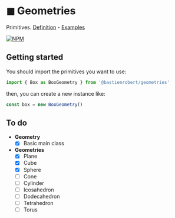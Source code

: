 # ◼ Geometries

Primitives. [Definition](https://en.wikipedia.org/wiki/Geometric_primitive) - [Examples](https://bastienrobert.github.io/geometries/examples/)

[![NPM](https://nodei.co/npm/geometries.png?downloadRank=true&stars=true)](https://nodei.co/npm/geometries/)

## Getting started

You should import the primitives you want to use:

```js
import { Box as BoxGeometry } from '@bastienrobert/geometries'
```

then, you can create a new instance like:

```js
const box = new BoxGeometry()
```

## To do

- **Geometry**
  - [x] Basic main class
- **Geometries**
  - [x] Plane
  - [x] Cube
  - [x] Sphere
  - [ ] Cone
  - [ ] Cylinder
  - [ ] Icosahedron
  - [ ] Dodecahedron
  - [ ] Tetrahedron
  - [ ] Torus
